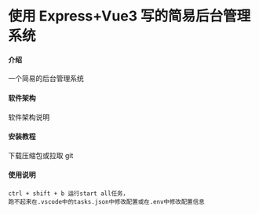 # 使用 Express+Vue3 写的简易后台管理系统

#### 介绍

一个简易的后台管理系统

#### 软件架构

软件架构说明

#### 安装教程

下载压缩包或拉取 git

#### 使用说明

```
ctrl + shift + b 运行start all任务，
跑不起来在.vscode中的tasks.json中修改配置或在.env中修改配置信息
```
